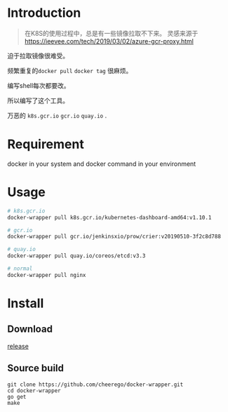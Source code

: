 # Introduction

> 在K8S的使用过程中，总是有一些镜像拉取不下来。
> 灵感来源于 https://ieevee.com/tech/2019/03/02/azure-gcr-proxy.html

迫于拉取镜像很难受。

频繁重复的`docker pull` `docker tag` 很麻烦。

编写shell每次都要改。

所以编写了这个工具。

万恶的 `k8s.gcr.io` `gcr.io` `quay.io` .

# Requirement
docker in your system and docker command in your environment

# Usage
```bash
# k8s.gcr.io
docker-wrapper pull k8s.gcr.io/kubernetes-dashboard-amd64:v1.10.1

# gcr.io
docker-wrapper pull gcr.io/jenkinsxio/prow/crier:v20190510-3f2c8d788

# quay.io
docker-wrapper pull quay.io/coreos/etcd:v3.3

# normal
docker-wrapper pull nginx
```

# Install

## Download
[release](https://github.com/cheerego/docker-wrapper/releases)

## Source build

```
git clone https://github.com/cheerego/docker-wrapper.git  
cd docker-wrapper
go get 
make
```